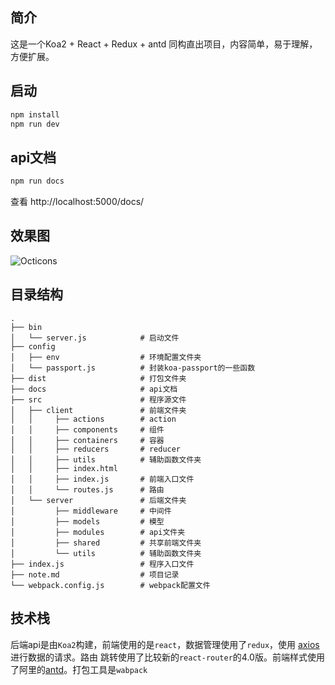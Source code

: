 ## 简介
这是一个Koa2 + React + Redux + antd 同构直出项目，内容简单，易于理解，方便扩展。
## 启动
```js
npm install
npm run dev
```
## api文档
```js
npm run docs
```
查看 http://localhost:5000/docs/
## 效果图
![Octicons](https://github.com/dlyt/react-koa-login/blob/master/demo.gif)
## 目录结构
```
.
├── bin                      
│   └── server.js            # 启动文件
├── config                   
│   ├── env                  # 环境配置文件夹
│   └── passport.js          # 封装koa-passport的一些函数
├── dist                     # 打包文件夹
├── docs                     # api文档
├── src                      # 程序源文件         
│   ├── client               # 前端文件夹
│   │     ├── actions        # action
│   │     ├── components     # 组件
│   │     ├── containers     # 容器
│   │     ├── reducers       # reducer
│   │     ├── utils          # 辅助函数文件夹
│   │     ├── index.html         
│   │     ├── index.js       # 前端入口文件
│   │     └── routes.js      # 路由  
│   └── server               # 后端文件夹
│         ├── middleware     # 中间件
│         ├── models         # 模型
│         ├── modules        # api文件夹
│         ├── shared         # 共享前端文件夹
│         └── utils          # 辅助函数文件夹
├── index.js                 # 程序入口文件
├── note.md                  # 项目记录
└── webpack.config.js        # webpack配置文件
```
## 技术栈

后端api是由`Koa2`构建，前端使用的是`react`，数据管理使用了`redux`，使用 [axios](https://github.com/mzabriskie/axios) 进行数据的请求。路由
跳转使用了比较新的`react-router`的4.0版。前端样式使用了阿里的[antd](https://ant.design/index-cn)。打包工具是`wabpack`




